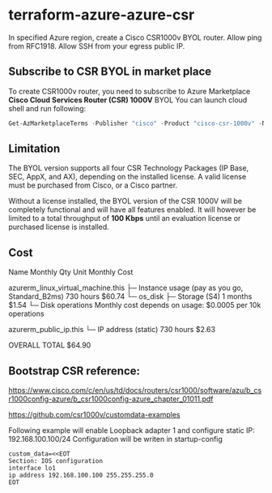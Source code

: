 # terraform-azure-azure-csr
In specified Azure region, create a Cisco CSR1000v BYOL router. 
Allow ping from RFC1918. Allow SSH from your egress public IP.

## Subscribe to CSR BYOL in market place
To create CSR1000v router, you need to subscribe to Azure Marketplace **Cisco Cloud Services Router (CSR) 1000V** BYOL
You can launch cloud shell and run following:

```powershell
Get-AzMarketplaceTerms -Publisher "cisco" -Product "cisco-csr-1000v" -Name "17_3_3-byol" | Set-AzMarketplaceTerms -Accept
```

## Limitation
The BYOL version supports all four CSR Technology Packages (IP Base, SEC, AppX, and AX), depending on the installed license. A valid license must be purchased from Cisco, or a Cisco partner.

Without a license installed, the BYOL version of the CSR 1000V will be completely functional and will have all features enabled. It will however be limited to a total throughput of **100 Kbps** until an evaluation license or purchased license is installed.

## Cost
Name                                                     Monthly Qty  Unit                      Monthly Cost

 azurerm_linux_virtual_machine.this
 ├─ Instance usage (pay as you go, Standard_B2ms)                 730  hours                           $60.74
 └─ os_disk
    ├─ Storage (S4)                                                 1  months                           $1.54
    └─ Disk operations                             Monthly cost depends on usage: $0.0005 per 10k operations

 azurerm_public_ip.this
 └─ IP address (static)                                           730  hours                            $2.63

 OVERALL TOTAL                                                                                         $64.90

## Bootstrap CSR reference:

https://www.cisco.com/c/en/us/td/docs/routers/csr1000/software/azu/b_csr1000config-azure/b_csr1000config-azure_chapter_01011.pdf

https://github.com/csr1000v/customdata-examples

Following example will enable Loopback adapter 1 and configure static IP: 192.168.100.100/24
Configuration will be writen in startup-config

```cli
custom_data=<<EOT
Section: IOS configuration
interface lo1
ip address 192.168.100.100 255.255.255.0
EOT
```